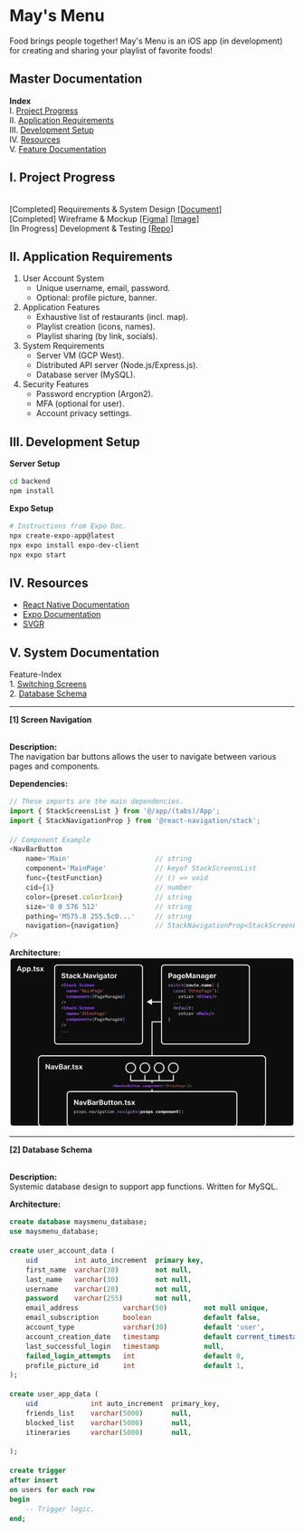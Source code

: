<h1>May's Menu</h1>
<p>Food brings people together! May's Menu is an iOS app (in development) for creating and sharing your playlist of favorite foods!</p>

<h2>Master Documentation</h2>
<b>Index</b>
<br>I. <a href='#i'>Project Progress</a>
<br>II. <a href='#ii'>Application Requirements</a>
<br>III. <a href='#iii'>Development Setup</a>
<br>IV. <a href='#iv'>Resources</a>
<br>V. <a href='#v'>Feature Documentation</a>

<h2 id='i'>I. Project Progress</h2>
<!-- ✘ ✔ -->
<br>[Completed] Requirements & System Design
   <a href="#ii">[Document]</a>
<br>[Completed] Wireframe & Mockup 
   <a href="https://www.figma.com/design/8Tctnk4MifOjTbEEL7I5Ja/mays-menu?node-id=0%3A1&t=6K9fCD9sMYFYscwU-1">[Figma]</a>
   <a href="https://github.com/yammei/image-repo/blob/main/r5.png">[Image]</a>
<br>[In Progress] Development & Testing 
   <a href="https://github.com/yammei/mays-menu">[Repo]</a>

<h2 id='ii'>II. Application Requirements</h2>

1. User Account System
    * Unique username, email, password.
    * Optional: profile picture, banner.
2. Application Features
    * Exhaustive list of restaurants (incl. map).
    * Playlist creation (icons, names).
    * Playlist sharing (by link, socials).
3. System Requirements
    * Server VM (GCP West).
    * Distributed API server (Node.js/Express.js).
    * Database server (MySQL).
4. Security Features
    * Password encryption (Argon2).
    * MFA (optional for user).
    * Account privacy settings.

<h2 id='iii'>III. Development Setup</h2>

<b>Server Setup</b>

```bash
cd backend
npm install
```

<b>Expo Setup</b>

```bash
# Instructions from Expo Doc.
npx create-expo-app@latest
npx expo install expo-dev-client
npx expo start
```

<h2 id='iv'>IV. Resources</h2>

* <a href="https://reactnative.dev/">React Native Documentation</a>
* <a href="https://docs.expo.dev/get-started/start-developing/">Expo Documentation</a>
* <a href="https://docs.expo.dev/get-started/start-developing/](https://react-svgr.com/playground/?native=true&typescript=true)">SVGR</a>

<h2 id='v'>V. System Documentation</h2>

</b>Feature-Index</b>
<br>1. <a href='#f1'>Switching Screens</a>
<br>2. <a href='#f2'>Database Schema</a>

<hr>

<section id='f1'>
<b>[1] Screen Navigation</b><br><br>

<b>Description:</b><br>
The navigation bar buttons allows the user to navigate between various pages and components.<br>

<b>Dependencies:</b><br>

```js
// These imports are the main dependencies.
import { StackScreensList } from '@/app/(tabs)/App';
import { StackNavigationProp } from '@react-navigation/stack';

// Component Example
<NavBarButton
    name='Main'                     // string
    component='MainPage'            // keyof StackScreensList
    func={testFunction}             // () => void
    cid={1}                         // number
    color={preset.colorIcon}        // string
    size='0 0 576 512'              // string
    pathing='M575.8 255.5c0...'     // string
    navigation={navigation}         // StackNavigationProp<StackScreenList>;
/>
```

<b>Architecture:</b><br>
<img src='https://raw.githubusercontent.com/yammei/image-repo/main/r6.png'/>
</section>

<section id='f2'>

<hr>
<b>[2] Database Schema</b><br><br>

<b>Description:</b><br>
Systemic database design to support app functions. Written for MySQL.

<b>Architecture:</b><br>

```sql
create database maysmenu_database;
use maysmenu_database;

create user_account_data (
    uid         int auto_increment  primary key,
    first_name  varchar(30)         not null,
    last_name   varchar(30)         not null,
    username    varchar(20)         not null,
    password    varchar(255)        not null,
    email_address           varchar(50)         not null unique,
    email_subscription      boolean             default false,
    account_type            varchar(30)         default 'user',
    account_creation_date   timestamp           default current_timestamp,
    last_successful_login   timestamp           null,
    failed_login_attempts   int                 default 0,
    profile_picture_id      int                 default 1,
);

create user_app_data (
    uid             int auto_increment  primary_key,
    friends_list    varchar(5000)       null,
    blocked_list    varchar(5000)       null,
    itineraries     varchar(5000)       null,

);

create trigger
after insert
on users for each row
begin
    -- Trigger logic.
end;
```

</section>
